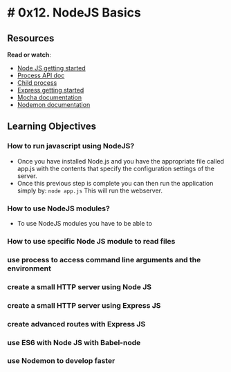 # # 0x12. NodeJS Basics
## Resources
**Read or watch**:
*  [Node JS getting started](https://intranet.hbtn.io/rltoken/zB1fH6eopEsimkIDrRcOoQ) 
*  [Process API doc](https://intranet.hbtn.io/rltoken/RxnSYT6KBxYh84O1bdaGxw) 
*  [Child process](https://intranet.hbtn.io/rltoken/2TLRthTXqdyD0Rsh41sVUw) 
*  [Express getting started](https://intranet.hbtn.io/rltoken/V-YZtu15tr-K-MEJRtF8YQ) 
*  [Mocha documentation](https://intranet.hbtn.io/rltoken/LVroLBhGbLYdXxfmnukkjg) 
*  [Nodemon documentation](https://intranet.hbtn.io/rltoken/es5vkktggXsqzvgVRO1yxw) 

## Learning Objectives
### How to run javascript using NodeJS?
* Once you have installed Node.js and you have the appropriate file called app.js with the contents that specify the configuration settings of the server.
* Once this previous step is complete you can then run the application simply by:
`node app.js` This will run the webserver.

### How to use NodeJS modules?
* To use NodeJS modules you have to be able to 

### How to use specific Node JS module to read files

### use process to access command line arguments and the environment

### create a small HTTP server using Node JS

### create a small HTTP server using Express JS

### create advanced routes with Express JS

### use ES6 with Node JS with Babel-node

### use Nodemon to develop faster
